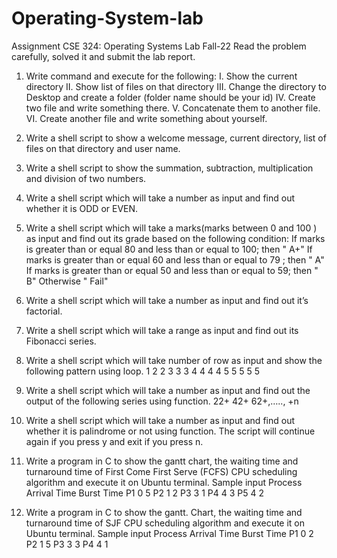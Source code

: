 # Operating-System-lab

Assignment
CSE 324: Operating Systems Lab
Fall-22
Read the problem carefully, solved it and submit the lab report.


1. Write command and execute for the following:
  I. Show the current directory
  II. Show list of files on that directory
  III. Change the directory to Desktop and create a folder (folder name should be your id)
  IV. Create two file and write something there.
  V. Concatenate them to another file.
  VI. Create another file and write something about yourself.

2. Write a shell script to show a welcome message, current directory, list of files on that
directory and user name.

3. Write a shell script to show the summation, subtraction, multiplication and division of two
numbers.

4. Write a shell script which will take a number as input and find out whether it is ODD or
EVEN.

5. Write a shell script which will take a marks(marks between 0 and 100 ) as input and find out
its grade based on the following condition:
If marks is greater than or equal 80 and less than or equal to 100; then " A+"
If marks is greater than or equal 60 and less than or equal to 79 ; then " A"
If marks is greater than or equal 50 and less than or equal to 59; then " B"
Otherwise " Fail"

6. Write a shell script which will take a number as input and find out it’s factorial.

7. Write a shell script which will take a range as input and find out its Fibonacci series.

8. Write a shell script which will take number of row as input and show the following pattern
using loop.
1
2 2
3 3 3
4 4 4 4
5 5 5 5 5

9. Write a shell script which will take a number as input and find out the output of the
following series using function.
 22+ 42+ 62+,….., +n
 
10. Write a shell script which will take a number as input and find out whether it is
palindrome or not using function. The script will continue again if you press y and exit if you
press n.


11. Write a program in C to show the gantt chart, the waiting time and turnaround time of
First Come First Serve (FCFS) CPU scheduling algorithm and execute it on Ubuntu
terminal.
Sample input
Process Arrival Time Burst Time
P1      0             5
P2      1             2
P3      3             1
P4      4             3
P5      4             2

12. Write a program in C to show the gantt. Chart, the waiting time and turnaround time of
SJF CPU scheduling algorithm and execute it on Ubuntu terminal.
Sample input
Process Arrival Time Burst Time
P1      0             2
P2      1             5
P3      3             3
P4      4             1
